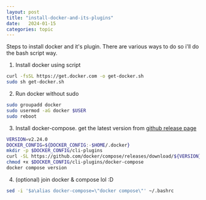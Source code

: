 ```yaml
---
layout: post
title: "install-docker-and-its-plugins"
date:   2024-01-15
categories: topic 
---
```


Steps to install docker and it's plugin. There are various ways to do so i'll do the bash script way.

1. Install docker using script
```bash
curl -fsSL https://get.docker.com -o get-docker.sh
sudo sh get-docker.sh
```

2. Run docker without sudo
```bash
sudo groupadd docker
sudo usermod -aG docker $USER
sudo reboot
```

3. Install docker-compose. get the latest version from [github release page](https://github.com/docker/compose/releases)
```bash
VERSION=v2.24.0
DOCKER_CONFIG=${DOCKER_CONFIG:-$HOME/.docker}
mkdir -p $DOCKER_CONFIG/cli-plugins
curl -SL https://github.com/docker/compose/releases/download/${VERSION}/docker-compose-linux-x86_64 -o $DOCKER_CONFIG/cli-plugins/docker-compose
chmod +x $DOCKER_CONFIG/cli-plugins/docker-compose
docker compose version
```

4. (optional) join docker & compose lol :D
```bash
sed -i '$a\alias docker-compose=\"docker compose\"' ~/.bashrc
```